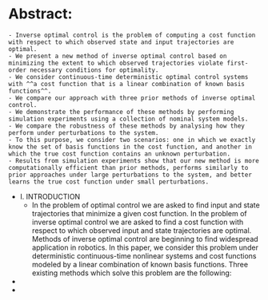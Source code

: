 # Abstract:
	- Inverse optimal control is the problem of computing a cost function with respect to which observed state and input trajectories are optimal.
	- We present a new method of inverse optimal control based on minimizing the extent to which observed trajectories violate first-order necessary conditions for optimality.
	- We consider continuous-time deterministic optimal control systems with ^^a cost function that is a linear combination of known basis functions^^.
	- We compare our approach with three prior methods of inverse optimal control.
	- We demonstrate the performance of these methods by performing simulation experiments using a collection of nominal system models.
	- We compare the robustness of these methods by analysing how they perform under perturbations to the system.
	- To this purpose, we consider two scenarios: one in which we exactly know the set of basis functions in the cost function, and another in which the true cost function contains an unknown perturbation.
	- Results from simulation experiments show that our new method is more computationally efficient than prior methods, performs similarly to prior approaches under large perturbations to the system, and better learns the true cost function under small perturbations.
- I. INTRODUCTION
	- In the problem of optimal control we are asked to find
	  input and state trajectories that minimize a given cost
	  function. In the problem of inverse optimal control we are
	  asked to find a cost function with respect to which observed
	  input and state trajectories are optimal. Methods of inverse
	  optimal control are beginning to find widespread application
	  in robotics. In this paper, we consider this problem under
	  deterministic continuous-time nonlinear systems and cost
	  functions modeled by a linear combination of known basis
	  functions. Three existing methods which solve this problem
	  are the following:
-
-